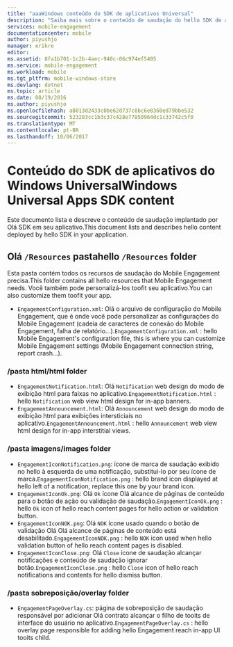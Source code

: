 ```yaml
---
title: "aaaWindows conteúdo do SDK de aplicativos Universal"
description: "Saiba mais sobre o conteúdo de saudação do hello SDK de aplicativos Universal do Windows para o Azure Mobile Engagement"
services: mobile-engagement
documentationcenter: mobile
author: piyushjo
manager: erikre
editor: 
ms.assetid: 8fa1b701-1c2b-4aec-940c-06c974ef5405
ms.service: mobile-engagement
ms.workload: mobile
ms.tgt_pltfrm: mobile-windows-store
ms.devlang: dotnet
ms.topic: article
ms.date: 08/19/2016
ms.author: piyushjo
ms.openlocfilehash: a8013d2433c0be62d737c8bc6e8360ed79bbe532
ms.sourcegitcommit: 523283cc1b3c37c428e77850964dc1c33742c5f0
ms.translationtype: MT
ms.contentlocale: pt-BR
ms.lasthandoff: 10/06/2017
---
```

# <a name="windows-universal-apps-sdk-content"></a><span data-ttu-id="62687-103">Conteúdo do SDK de aplicativos do Windows Universal</span><span class="sxs-lookup"><span data-stu-id="62687-103">Windows Universal Apps SDK content</span></span>
<span data-ttu-id="62687-104">Este documento lista e descreve o conteúdo de saudação implantado por Olá SDK em seu aplicativo.</span><span class="sxs-lookup"><span data-stu-id="62687-104">This document lists and describes hello content deployed by hello SDK in your application.</span></span>

## <a name="hello-resources-folder"></a><span data-ttu-id="62687-105">Olá `/Resources` pasta</span><span class="sxs-lookup"><span data-stu-id="62687-105">hello `/Resources` folder</span></span>
<span data-ttu-id="62687-106">Esta pasta contém todos os recursos de saudação do Mobile Engagement precisa.</span><span class="sxs-lookup"><span data-stu-id="62687-106">This folder contains all hello resources that Mobile Engagement needs.</span></span> <span data-ttu-id="62687-107">Você também pode personalizá-los toofit seu aplicativo.</span><span class="sxs-lookup"><span data-stu-id="62687-107">You can also customize them toofit your app.</span></span>

* <span data-ttu-id="62687-108">`EngagementConfiguration.xml`: Olá o arquivo de configuração do Mobile Engagement, que é onde você pode personalizar as configurações do Mobile Engagement (cadeia de caracteres de conexão do Mobile Engagement, falha de relatório...).</span><span class="sxs-lookup"><span data-stu-id="62687-108">`EngagementConfiguration.xml` : hello Mobile Engagement's configuration file, this is where you can customize Mobile Engagement settings (Mobile Engagement connection string, report crash...).</span></span>

### <a name="html-folder"></a><span data-ttu-id="62687-109">/pasta html</span><span class="sxs-lookup"><span data-stu-id="62687-109">/html folder</span></span>
* <span data-ttu-id="62687-110">`EngagementNotification.html`: Olá `Notification` web design do modo de exibição html para faixas no aplicativo.</span><span class="sxs-lookup"><span data-stu-id="62687-110">`EngagementNotification.html` : hello `Notification` web view html design for in-app banners.</span></span>
* <span data-ttu-id="62687-111">`EngagementAnnouncement.html`: Olá `Announcement` web design do modo de exibição html para exibições intersticiais no aplicativo.</span><span class="sxs-lookup"><span data-stu-id="62687-111">`EngagementAnnouncement.html` : hello `Announcement` web view html design for in-app interstitial views.</span></span>

### <a name="images-folder"></a><span data-ttu-id="62687-112">/pasta imagens</span><span class="sxs-lookup"><span data-stu-id="62687-112">/images folder</span></span>
* <span data-ttu-id="62687-113">`EngagementIconNotification.png`: ícone de marca de saudação exibido no hello à esquerda de uma notificação, substituí-lo por seu ícone de marca.</span><span class="sxs-lookup"><span data-stu-id="62687-113">`EngagementIconNotification.png` : hello brand icon displayed at hello left of a notification, replace this one by your brand icon.</span></span>
* <span data-ttu-id="62687-114">`EngagementIconOk.png`: Olá `Ok` ícone Olá alcance de páginas de conteúdo para o botão de ação ou validação de saudação.</span><span class="sxs-lookup"><span data-stu-id="62687-114">`EngagementIconOk.png` : hello `Ok` icon of hello reach content pages for hello action or validation button.</span></span>
* <span data-ttu-id="62687-115">`EngagementIconNOK.png`: Olá `NOK` ícone usado quando o botão de validação Olá Olá alcance de páginas de conteúdo está desabilitado.</span><span class="sxs-lookup"><span data-stu-id="62687-115">`EngagementIconNOK.png` : hello `NOK` icon used when hello validation button of hello reach content pages is disabled.</span></span>
* <span data-ttu-id="62687-116">`EngagementIconClose.png`: Olá `Close` ícone de saudação alcançar notificações e conteúdo de saudação ignorar botão.</span><span class="sxs-lookup"><span data-stu-id="62687-116">`EngagementIconClose.png` : hello `Close` icon of hello reach notifications and contents for hello dismiss button.</span></span>

### <a name="overlay-folder"></a><span data-ttu-id="62687-117">/pasta sobreposição</span><span class="sxs-lookup"><span data-stu-id="62687-117">/overlay folder</span></span>
* <span data-ttu-id="62687-118">`EngagementPageOverlay.cs`: página de sobreposição de saudação responsável por adicionar Olá contrato alcançar o filho de tooits de interface do usuário no aplicativo.</span><span class="sxs-lookup"><span data-stu-id="62687-118">`EngagementPageOverlay.cs` : hello overlay page responsible for adding hello Engagement reach in-app UI tooits child.</span></span>

